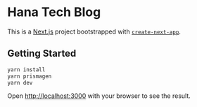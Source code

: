 # Hana Tech Blog
This is a [Next.js](https://nextjs.org) project bootstrapped with [`create-next-app`](https://nextjs.org/docs/app/api-reference/cli/create-next-app).
## Getting Started
```bash
yarn install
yarn prismagen
yarn dev
```
Open [http://localhost:3000](http://localhost:3000) with your browser to see the result.
